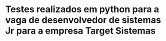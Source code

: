 # Testes realizados em python para a vaga de desenvolvedor de sistemas Jr para a empresa Target Sistemas
